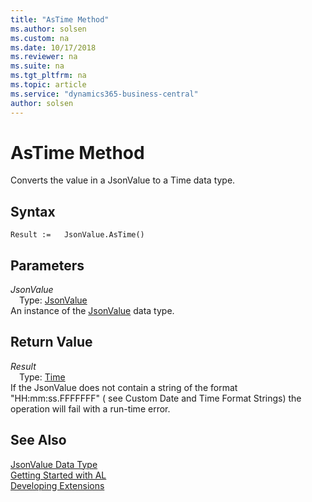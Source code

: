 ```yaml
---
title: "AsTime Method"
ms.author: solsen
ms.custom: na
ms.date: 10/17/2018
ms.reviewer: na
ms.suite: na
ms.tgt_pltfrm: na
ms.topic: article
ms.service: "dynamics365-business-central"
author: solsen
---
```

[//]: # (START>DO_NOT_EDIT)
[//]: # (IMPORTANT:Do not edit any of the content between here and the END>DO_NOT_EDIT.)
[//]: # (Any modifications should be made in the .xml files in the ModernDev repo.)
# AsTime Method
Converts the value in a JsonValue to a Time data type.

## Syntax
```
Result :=   JsonValue.AsTime()
```

## Parameters
*JsonValue*  
&emsp;Type: [JsonValue](jsonvalue-data-type.md)  
An instance of the [JsonValue](jsonvalue-data-type.md) data type.  

## Return Value
*Result*  
&emsp;Type: [Time](../time/time-data-type.md)  
If the JsonValue does not contain a string of the format "HH:mm:ss.FFFFFFF" ( see Custom Date and Time Format Strings) the operation will fail with a run-time error.  


[//]: # (IMPORTANT: END>DO_NOT_EDIT)


## See Also
[JsonValue Data Type](jsonvalue-data-type.md)  
[Getting Started with AL](../../devenv-get-started.md)  
[Developing Extensions](../../devenv-dev-overview.md)